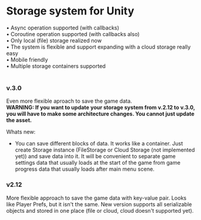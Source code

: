 # Storage system for Unity

• Async operation supported (with callbacks)<br>
• Coroutine operation supported (with callbacks also)<br>
• Only local (file) storage realized now<br>
• The system is flexible and support expanding with a cloud storage really easy<br>
• Mobile friendly<br>
• Multiple storage containers supported<br>
<br>

### v.3.0
Even more flexible aproach to save the  game data.<br>
**WARNING: If you want to update your storage system from v.2.12 to v.3.0, you will have to make some architecture changes. You cannot just update the asset.**
<br>

Whats new:
- You can save different blocks of data. It works like a container. Just create Storage instance (FileStorage or Cloud Storage (not implemented yet)) and save data into it. It will be convenient to separate game settings data that usually loads at the start of the game from game progress data that usually loads after main menu scene.



### v2.12
More flexible approach to save the game data with key-value pair. Looks like Player Prefs, but it isn't the same. New version supports all serializable objects and stored in one place (file or cloud, cloud doesn't supported yet).
